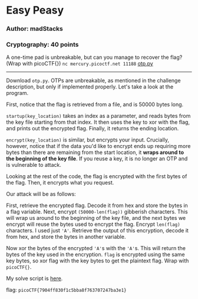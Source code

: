 # Easy Peasy
### Author: madStacks
### Cryptography: 40 points


A one-time pad is unbreakable, but can you manage to recover the flag? (Wrap with picoCTF{}) `nc mercury.picoctf.net 11188` [otp.py](otp.py)

---

Download `otp.py`. OTPs are unbreakable, as mentioned in the challenge description, but only if implemented properly. Let's take a look at the program.

First, notice that the flag is retrieved from a file, and is 50000 bytes long. 

`startup(key_location)` takes an index as a parameter, and reads bytes from the key file starting from that index. It then uses the key to xor with the flag, and prints out the encrypted flag. Finally, it returns the ending location.

`encrypt(key_location)` is similar, but encrypts your input. Crucially, however, notice that if the data you'd like to encrypt ends up requiring more bytes than there are remaining from the start location, it **wraps around to the beginning of the key file**. If you reuse a key, it is no longer an OTP and is vulnerable to attack.

Looking at the rest of the code, the flag is encrypted with the first bytes of the flag. Then, it encrypts what you request.

Our attack will be as follows:

First, retrieve the encrypted flag. Decode it from hex and store the bytes in a flag variable. Next, encrypt `(50000-len(flag))` gibberish characters. This will wrap us around to the beginning of the key file, and the next bytes we encrypt will reuse the bytes used to encrypt the flag. Encrypt `len(flag)` characters. I used just `'A'`. Retrieve the output of this encryption, decode it from hex, and store the bytes in another variable.

Now xor the bytes of the encrypted `'A'`s with the `'A'`s. This will return the bytes of the key used in the encryption. `flag` is encrypted using the same key bytes, so xor flag with the key bytes to get the plaintext flag. Wrap with `picoCTF{}`.

My solve script is [here](otpsolve.py).

flag: `picoCTF{7904ff830f1c5bba8f763707247ba3e1}`
